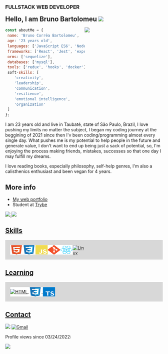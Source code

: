 ### FULLSTACK WEB DEVELOPER


<strong style="font-size:1.3rem">Hello, I am Bruno Bartolomeu <img src="https://raw.githubusercontent.com/kaueMarques/kaueMarques/master/hi.gif" width="25px"></strong> 

<image style="width:250px;" align="right"  src="https://nt3rp.io/media/avatar-fs.png">

```Javascript
const aboutMe = {
 name: 'Bruno Corrêa Bartolomeu',
 age: '23 years old',
 languages: ['JavaScript ES6', 'Node', 'typescript' 'Html', 'CSS'],
 frameworks: ['React', 'Jest', 'express'],
 orms: ['sequelize'],
 databases: ['mysql'],
 tools: ['redux', 'hooks', 'docker'],
 soft-skills: [
    'creativity',
    'leadership',
    'communication',
    'resilience',
    'emotional intelligence',
    'organization'
 ]
};
```



<p>I am 23 years old and live in Taubaté, state of São Paulo, Brazil, I love pushing my limits no matter the subject, I began my coding journey at the beggining of 2021 since then I'v been coding/programming almost every single day.
What pushes me is my potential to help people in the future and generate value, I don't want to end up being just a sack of potential, so, I'm enjoying the process making friends, mistakes, successes so that one day I may fulfill my dreams.
</p>

<p>I love reading books, especially philosophy, self-help genres, I'm also a calisthenics enthusiast and been vegan for 4 years.</p>

## More info
- [My web portfolio](https://brunocbart.github.io/)
- Student at [Trybe
](https://www.betrybe.com/)

 <div>
  <a href="https://github.com/BrunoCBart">
  <img height="152em" src="https://github-readme-stats.vercel.app/api?username=BrunoCbart&show_icons=true&hide_border=true&count_private=true&theme=tokyonight"/>
  <img height="152em" src="https://github-readme-stats.vercel.app/api/top-langs/?username=BrunoCbart&langs_count=10&count_private=true&hide_border=true&theme=tokyonight&layout=compact"/>
<div>

## Skills

<div style="display: flex; padding: 1rem;background-color: rgba(216, 216, 216); "><br>
  <img align="center" alt="HTML" height="30" width="40" src="https://raw.githubusercontent.com/devicons/devicon/master/icons/html5/html5-original.svg">
  <img align="center" alt="CSS" height="30" width="40" src="https://raw.githubusercontent.com/devicons/devicon/master/icons/css3/css3-original.svg">
  <img align="center" alt="JS" height="30" width="40" src="https://raw.githubusercontent.com/devicons/devicon/master/icons/javascript/javascript-plain.svg">
  <img align="center" alt="JS" height="30" width="40" src="https://raw.githubusercontent.com/devicons/devicon/master/icons/git/git-original.svg">
 <img align="center" alt="HTML" height="30" width="40" src="https://raw.githubusercontent.com/devicons/devicon/master/icons/react/react-original.svg">
  <img align="center" alt="Linux" height="30" width="40" src="https://cdn.jsdelivr.net/gh/devicons/devicon/icons/linux/linux-original.svg">
</div>
  
  ## Learning

<div style="display: flex; padding: 1rem;background-color: rgba(216, 216, 216)"><br>
 <div style="background-color: #ffffff">
  <img align="center" alt="HTML" height="30" width="40" src="https://cdn-icons-png.flaticon.com/512/3668/3668474.png">
  <img align="center" alt="CSS" height="30" width="40" src="https://raw.githubusercontent.com/devicons/devicon/master/icons/css3/css3-original.svg">
  <img align="center" alt="CSS" height="30" width="40" src="https://raw.githubusercontent.com/devicons/devicon/master/icons/typescript/typescript-original.svg">
 </div>
</div>
 
## Contact

<div> 
  <a href="https://www.linkedin.com/in/brunobartolomeu/" target="_blank"><img src="https://img.shields.io/badge/-LinkedIn-%230077B5?style=for-the-badge&logo=linkedin&logoColor=white" target="_blank"></a>
  <a href="mailto:bruno.cbartolomeu@gmail.com" target="_blank"><img src="https://img.shields.io/badge/Gmail-D14836?style=for-the-badge&logo=gmail&logoColor=white" alt="Gmail"></a> 
</div>
 
 <div>
  <p>Profile views since 03/24/2022:</p>
  <p><img alingn="center" src="https://profile-counter.glitch.me/BrunoCBart/count.svg"></p>
</div>
